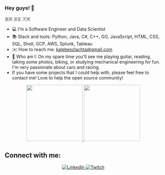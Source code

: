 ### Hey guys! 🖖
🇧🇷 🇩🇪 🇫🇷

- 💻 I’m a Software Engineer and Data Scientist
- 📚 Stack and tools: Python, Java, C#, C++, GO, JavaScript, HTML, CSS, SQL, Shell, GCP, AWS, Splunk, Tableau
- ✉️ How to reach me: kalebeszlachta@gmail.com
- 🎸 Who am I: On my spare time you'll see me playing guitar, reading, taking some photos, biking, or studying mechanical engineering for fun. I'm very passionate about cars and racing.
- If you have some projects that I could help with, please feel free to contact me! Love to help the open source community! 

<div align="center">
  <a href="https://github.com/kalebers">
    <img height="180em" src="https://github-readme-stats-sigma-five.vercel.app/api?username=kalebers&show_icons=true&theme=tokyonight&include_all_commits=true&count_private=true"/>
  </a>
  <a href="https://github.com/kalebers">
    <img height="180em" src="https://github-readme-stats.vercel.app/api/top-langs?username=kalebers&layout=compact&theme=tokyonight&langs_count=15&card_width=320"/>
  </a>
</div>

## Connect with me:

<div align="center"> 
  <a href="https://www.linkedin.com/in/kalebe-rodrigues-szlachta-918357205" target="_blank">
    <img src="https://img.shields.io/badge/LinkedIn-0077B5?style=for-the-badge&logo=linkedin&logoColor=white" alt="LinkedIn">
  </a>
  <a href="https://www.twitch.tv/kalebers" target="_blank">
    <img src="https://img.shields.io/badge/Twitch-9146FF?style=for-the-badge&logo=twitch&logoColor=white" alt="Twitch">
  </a>
</div>

